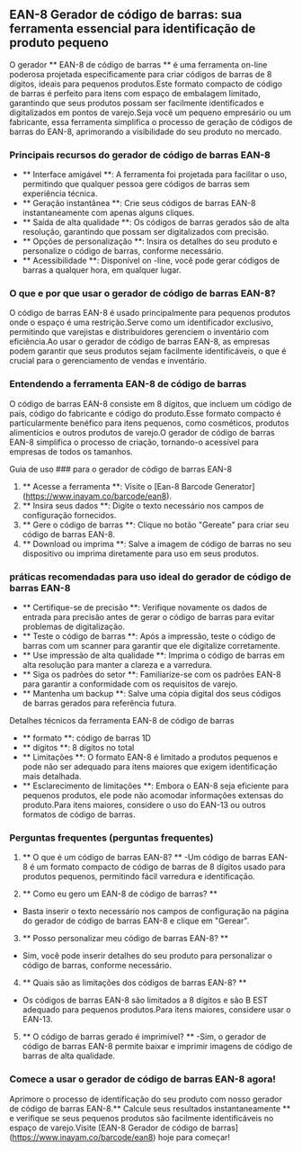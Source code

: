 ## EAN-8 Gerador de código de barras: sua ferramenta essencial para identificação de produto pequeno

O gerador ** EAN-8 de código de barras ** é uma ferramenta on-line poderosa projetada especificamente para criar códigos de barras de 8 dígitos, ideais para pequenos produtos.Este formato compacto de código de barras é perfeito para itens com espaço de embalagem limitado, garantindo que seus produtos possam ser facilmente identificados e digitalizados em pontos de varejo.Seja você um pequeno empresário ou um fabricante, essa ferramenta simplifica o processo de geração de códigos de barras do EAN-8, aprimorando a visibilidade do seu produto no mercado.

### Principais recursos do gerador de código de barras EAN-8

- ** Interface amigável **: A ferramenta foi projetada para facilitar o uso, permitindo que qualquer pessoa gere códigos de barras sem experiência técnica.
- ** Geração instantânea **: Crie seus códigos de barras EAN-8 instantaneamente com apenas alguns cliques.
- ** Saída de alta qualidade **: Os códigos de barras gerados são de alta resolução, garantindo que possam ser digitalizados com precisão.
- ** Opções de personalização **: Insira os detalhes do seu produto e personalize o código de barras, conforme necessário.
- ** Acessibilidade **: Disponível on -line, você pode gerar códigos de barras a qualquer hora, em qualquer lugar.

### O que e por que usar o gerador de código de barras EAN-8?

O código de barras EAN-8 é usado principalmente para pequenos produtos onde o espaço é uma restrição.Serve como um identificador exclusivo, permitindo que varejistas e distribuidores gerenciem o inventário com eficiência.Ao usar o gerador de código de barras EAN-8, as empresas podem garantir que seus produtos sejam facilmente identificáveis, o que é crucial para o gerenciamento de vendas e inventário.

### Entendendo a ferramenta EAN-8 de código de barras

O código de barras EAN-8 consiste em 8 dígitos, que incluem um código de país, código do fabricante e código do produto.Esse formato compacto é particularmente benéfico para itens pequenos, como cosméticos, produtos alimentícios e outros produtos de varejo.O gerador de código de barras EAN-8 simplifica o processo de criação, tornando-o acessível para empresas de todos os tamanhos.

Guia de uso ### para o gerador de código de barras EAN-8

1. ** Acesse a ferramenta **: Visite o [Ean-8 Barcode Generator] (https://www.inayam.co/barcode/ean8).
2. ** Insira seus dados **: Digite o texto necessário nos campos de configuração fornecidos.
3. ** Gere o código de barras **: Clique no botão "Gereate" para criar seu código de barras EAN-8.
4. ** Download ou imprima **: Salve a imagem de código de barras no seu dispositivo ou imprima diretamente para uso em seus produtos.

### práticas recomendadas para uso ideal do gerador de código de barras EAN-8

- ** Certifique-se de precisão **: Verifique novamente os dados de entrada para precisão antes de gerar o código de barras para evitar problemas de digitalização.
- ** Teste o código de barras **: Após a impressão, teste o código de barras com um scanner para garantir que ele digitalize corretamente.
- ** Use impressão de alta qualidade **: Imprima o código de barras em alta resolução para manter a clareza e a varredura.
- ** Siga os padrões do setor **: Familiarize-se com os padrões EAN-8 para garantir a conformidade com os requisitos de varejo.
- ** Mantenha um backup **: Salve uma cópia digital dos seus códigos de barras gerados para referência futura.

Detalhes técnicos da ferramenta EAN-8 de código de barras

- ** formato **: código de barras 1D
- ** dígitos **: 8 dígitos no total
- ** Limitações **: O formato EAN-8 é limitado a produtos pequenos e pode não ser adequado para itens maiores que exigem identificação mais detalhada.
- ** Esclarecimento de limitações **: Embora o EAN-8 seja eficiente para pequenos produtos, ele pode não acomodar informações extensas do produto.Para itens maiores, considere o uso do EAN-13 ou outros formatos de código de barras.

### Perguntas frequentes (perguntas frequentes)

1. ** O que é um código de barras EAN-8? **
-Um código de barras EAN-8 é um formato compacto de código de barras de 8 dígitos usado para produtos pequenos, permitindo fácil varredura e identificação.

2. ** Como eu gero um EAN-8 de código de barras? **
- Basta inserir o texto necessário nos campos de configuração na página do gerador de código de barras EAN-8 e clique em "Gerear".

3. ** Posso personalizar meu código de barras EAN-8? **
- Sim, você pode inserir detalhes do seu produto para personalizar o código de barras, conforme necessário.

4. ** Quais são as limitações dos códigos de barras EAN-8? **
- Os códigos de barras EAN-8 são limitados a 8 dígitos e são B EST adequado para pequenos produtos.Para itens maiores, considere usar o EAN-13.

5. ** O código de barras gerado é imprimível? **
-Sim, o gerador de código de barras EAN-8 permite baixar e imprimir imagens de código de barras de alta qualidade.

### Comece a usar o gerador de código de barras EAN-8 agora!

Aprimore o processo de identificação do seu produto com nosso gerador de código de barras EAN-8.** Calcule seus resultados instantaneamente ** e verifique se seus pequenos produtos são facilmente identificáveis ​​no espaço de varejo.Visite [EAN-8 Gerador de código de barras] (https://www.inayam.co/barcode/ean8) hoje para começar!